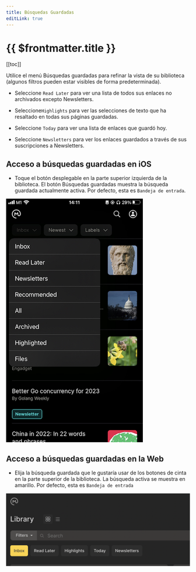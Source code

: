 ```yaml
---
title: Búsquedas Guardadas
editLink: true
---
```


# {{ $frontmatter.title }}

[[toc]]

Utilice el menú Búsquedas guardadas para refinar la vista de su biblioteca (algunos filtros pueden estar visibles de forma predeterminada).

- Seleccione `Read Later` para ver una lista de todos sus enlaces no archivados excepto Newsletters.

- Seleccione`Highlights` para ver las selecciones de texto que ha resaltado en todas sus páginas guardadas.

- Seleccione `Today` para ver una lista de enlaces que guardó hoy.

- Seleccione `Newsletters` para ver los enlaces guardados a través de sus suscripciones a Newsletters.

## Acceso a búsquedas guardadas en iOS

- Toque el botón desplegable en la parte superior izquierda de la biblioteca. El botón Búsquedas guardadas muestra la búsqueda guardada actualmente activa. Por defecto, esta es `Bandeja de entrada`.

![Búsquedas guardadas en iOS](./images/ios-saved-searches.jpeg)

## Acceso a búsquedas guardadas en la Web

- Elija la búsqueda guardada que le gustaría usar de los botones de cinta en la parte superior de la biblioteca. La búsqueda activa se muestra en amarillo. Por defecto, esta es `Bandeja de entrada`

![Búsquedas guardadas en la Web](./images/web-saved-searches.png)
